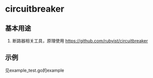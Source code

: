 # circuitbreaker

## 基本用途

1. 断路器相关工具，原理使用 https://github.com/rubyist/circuitbreaker

## 示例

见example_test.go的example